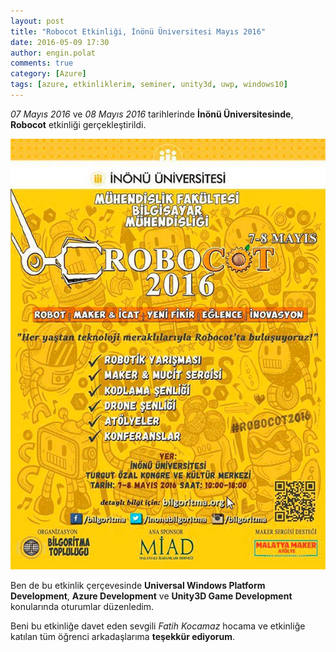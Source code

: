 ```yaml
---
layout: post
title: "Robocot Etkinliği, İnönü Üniversitesi Mayıs 2016"
date: 2016-05-09 17:30
author: engin.polat
comments: true
category: [Azure]
tags: [azure, etkinliklerim, seminer, unity3d, uwp, windows10]
---
```

*07 Mayıs 2016* ve *08 Mayıs 2016* tarihlerinde **İnönü Üniversitesinde**, **Robocot** etkinliği gerçekleştirildi.

![](/assets/uploads/2016/05/robocot.jpg)

Ben de bu etkinlik çerçevesinde **Universal Windows Platform Development**, **Azure Development** ve **Unity3D Game Development** konularında oturumlar düzenledim.

Beni bu etkinliğe davet eden sevgili *Fatih Kocamaz* hocama ve etkinliğe katılan tüm öğrenci arkadaşlarıma **teşekkür ediyorum**.

